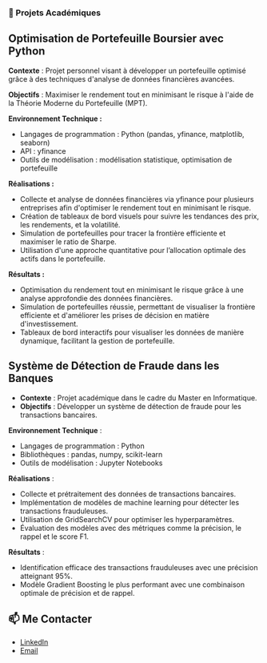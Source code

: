 
### 💼 Projets Académiques

## **Optimisation de Portefeuille Boursier avec Python**

**Contexte** : Projet personnel visant à développer un portefeuille optimisé grâce à des techniques d'analyse de données financières avancées.

**Objectifs** : Maximiser le rendement tout en minimisant le risque à l'aide de la Théorie Moderne du Portefeuille (MPT).

**Environnement Technique :**
- Langages de programmation : Python (pandas, yfinance, matplotlib, seaborn)
- API : yfinance
- Outils de modélisation : modélisation statistique, optimisation de portefeuille

**Réalisations :**
- Collecte et analyse de données financières via yfinance pour plusieurs entreprises afin d'optimiser le rendement tout en minimisant le risque.
- Création de tableaux de bord visuels pour suivre les tendances des prix, les rendements, et la volatilité.
- Simulation de portefeuilles pour tracer la frontière efficiente et maximiser le ratio de Sharpe.
- Utilisation d'une approche quantitative pour l’allocation optimale des actifs dans le portefeuille.

  
**Résultats :**
- Optimisation du rendement tout en minimisant le risque grâce à une analyse approfondie des données financières.
- Simulation de portefeuilles réussie, permettant de visualiser la frontière efficiente et d'améliorer les prises de décision en matière d'investissement.
- Tableaux de bord interactifs pour visualiser les données de manière dynamique, facilitant la gestion de portefeuille.

## **Système de Détection de Fraude dans les Banques**

- **Contexte** : Projet académique dans le cadre du Master en Informatique.
- **Objectifs** : Développer un système de détection de fraude pour les transactions bancaires.

**Environnement Technique** :
- Langages de programmation : Python
- Bibliothèques : pandas, numpy, scikit-learn
- Outils de modélisation : Jupyter Notebooks

**Réalisations** :
- Collecte et prétraitement des données de transactions bancaires.
- Implémentation de modèles de machine learning pour détecter les transactions frauduleuses.
- Utilisation de GridSearchCV pour optimiser les hyperparamètres.
- Évaluation des modèles avec des métriques comme la précision, le rappel et le score F1.

**Résultats** :
- Identification efficace des transactions frauduleuses avec une précision atteignant 95%.
- Modèle Gradient Boosting le plus performant avec une combinaison optimale de précision et de rappel.

## 📫 Me Contacter

- [LinkedIn](https://www.linkedin.com/in/choukrisaid)
- [Email](saidchoukri00@gmail.com)
